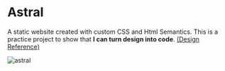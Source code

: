 # Astral
A static website created with custom CSS and Html Semantics. This is a practice project to show that **I can turn design into code**. <a href="https://html5up.net/stellar">(Design Reference)</a>

![astral](https://user-images.githubusercontent.com/62003240/131464702-78f2c46c-227c-4def-84d3-7b979b85afb5.png)
